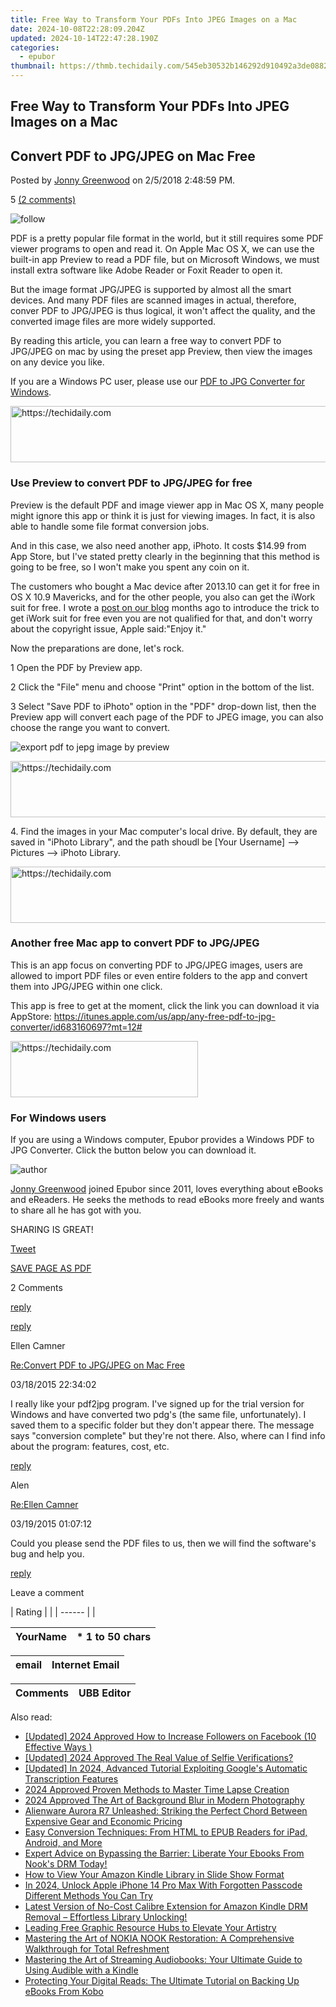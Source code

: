 ```yaml
---
title: Free Way to Transform Your PDFs Into JPEG Images on a Mac
date: 2024-10-08T22:28:09.204Z
updated: 2024-10-14T22:47:28.190Z
categories:
  - epubor
thumbnail: https://thmb.techidaily.com/545eb30532b146292d910492a3de0882f942d02de7b5ef10d79d0e3f377f7561.jpg
---
```


## Free Way to Transform Your PDFs Into JPEG Images on a Mac

## Convert PDF to JPG/JPEG on Mac Free

Posted by [Jonny Greenwood](https://plus.google.com/u/0/+JonnyGreenwood999) on 2/5/2018 2:48:59 PM.

5 [(2 comments)](http://www.epubor.com/#comment-area) 

![follow](http://www.epubor.com/images/follow.png)

PDF is a pretty popular file format in the world, but it still requires some PDF viewer programs to open and read it. On Apple Mac OS X, we can use the built-in app Preview to read a PDF file, but on Microsoft Windows, we must install extra software like Adobe Reader or Foxit Reader to open it.

But the image format JPG/JPEG is supported by almost all the smart devices. And many PDF files are scanned images in actual, therefore, conver PDF to JPG/JPEG is thus logical, it won't affect the quality, and the converted image files are more widely supported.

By reading this article, you can learn a free way to convert PDF to JPG/JPEG on mac by using the preset app Preview, then view the images on any device you like.

If you are a Windows PC user, please use our [PDF to JPG Converter for Windows](http://download.epubor.com/pdf2jpg.exe).

<!-- affiliate ads begin -->
<a href="https://aligracehair.sjv.io/c/5597632/1934292/19272" target="_top" id="1934292">
  <img src="//a.impactradius-go.com/display-ad/19272-1934292" border="0" alt="https://techidaily.com" width="728" height="90"/>
</a>
<img height="0" width="0" src="https://aligracehair.sjv.io/i/5597632/1934292/19272" style="position:absolute;visibility:hidden;" border="0" />
<!-- affiliate ads end -->

### Use Preview to convert PDF to JPG/JPEG for free

Preview is the default PDF and image viewer app in Mac OS X, many people might ignore this app or think it is just for viewing images. In fact, it is also able to handle some file format conversion jobs.

And in this case, we also need another app, iPhoto. It costs $14.99 from App Store, but I've stated pretty clearly in the beginning that this method is going to be free, so I won't make you spent any coin on it.

The customers who bought a Mac device after 2013.10 can get it for free in OS X 10.9 Mavericks, and for the other people, you also can get the iWork suit for free. I wrote a [post on our blog](http://ebookconverter.blogspot.com/2013/11/how-to-get-iwork-suits-for-free-on-old.html) months ago to introduce the trick to get iWork suit for free even you are not qualified for that, and don't worry about the copyright issue, Apple said:"Enjoy it."

Now the preparations are done, let's rock.

1 Open the PDF by Preview app.

2 Click the "File" menu and choose "Print" option in the bottom of the list.

3 Select "Save PDF to iPhoto" option in the "PDF" drop-down list, then the Preview app will convert each page of the PDF to JPEG image, you can also choose the range you want to convert.

![export pdf to jepg image by preview](http://www.epubor.com/images/export-pdf-to-jpeg.jpg)

<!-- affiliate ads begin -->
<a href="https://ephamedtechinc.pxf.io/c/5597632/2136623/26400" target="_top" id="2136623">
  <img src="//a.impactradius-go.com/display-ad/26400-2136623" border="0" alt="https://techidaily.com" width="728" height="90"/>
</a>
<img height="0" width="0" src="https://ephamedtechinc.pxf.io/i/5597632/2136623/26400" style="position:absolute;visibility:hidden;" border="0" />
<!-- affiliate ads end -->

4\. Find the images in your Mac computer's local drive. By default, they are saved in "iPhoto Library", and the path shoudl be \[Your Username\] --> Pictures --> iPhoto Library.

<!-- affiliate ads begin -->
<a href="https://aligracehair.sjv.io/c/5597632/2087253/19272" target="_top" id="2087253">
  <img src="//a.impactradius-go.com/display-ad/19272-2087253" border="0" alt="https://techidaily.com" width="728" height="90"/>
</a>
<img height="0" width="0" src="https://aligracehair.sjv.io/i/5597632/2087253/19272" style="position:absolute;visibility:hidden;" border="0" />
<!-- affiliate ads end -->

### Another free Mac app to convert PDF to JPG/JPEG

This is an app focus on converting PDF to JPG/JPEG images, users are allowed to import PDF files or even entire folders to the app and convert them into JPG/JPEG within one click.

This app is free to get at the moment, click the link you can download it via AppStore: <https://itunes.apple.com/us/app/any-free-pdf-to-jpg-converter/id683160697?mt=12#>

<!-- affiliate ads begin -->
<a href="https://united.elfm.net/c/5597632/2139557/4704" target="_top" id="2139557">
  <img src="//a.impactradius-go.com/display-ad/4704-2139557" border="0" alt="https://techidaily.com" width="300" height="90"/>
</a>
<img height="0" width="0" src="https://united.elfm.net/i/5597632/2139557/4704" style="position:absolute;visibility:hidden;" border="0" />
<!-- affiliate ads end -->

### For Windows users

If you are using a Windows computer, Epubor provides a Windows PDF to JPG Converter. Click the button below you can download it.

[](http://download.epubor.com/pdf2jpg.exe)

![author](http://www.epubor.com/images/uppic/jonny.png)

[Jonny Greenwood](https://plus.google.com/u/0/+JonnyGreenwood999) joined Epubor since 2011, loves everything about eBooks and eReaders. He seeks the methods to read eBooks more freely and wants to share all he has got with you.

SHARING IS GREAT!

[Tweet](https://twitter.com/share) 

[SAVE PAGE AS PDF](https://tools.techidaily.com/epubor/products/) 

2 Comments

[reply](https://tools.techidaily.com/epubor/products/) 

[reply](https://tools.techidaily.com/epubor/products/) 

Ellen Camner

[Re:Convert PDF to JPG/JPEG on Mac Free](https://tools.techidaily.com/epubor/products/)

03/18/2015 22:34:02

I really like your pdf2jpg program. I've signed up for the trial version for Windows and have converted two pdg's (the same file, unfortunately). I saved them to a specific folder but they don't appear there. The message says "conversion complete" but they're not there. Also, where can I find info about the program: features, cost, etc.

[reply](https://tools.techidaily.com/epubor/products/) 

Alen

[Re:Ellen Camner](https://tools.techidaily.com/epubor/products/)

03/19/2015 01:07:12

Could you please send the PDF files to us, then we will find the software's bug and help you.

[reply](https://tools.techidaily.com/epubor/products/) 

Leave a comment

| Rating |  |
| ------ |  |

| YourName | \*  1 to 50 chars |
| -------- | ----------------- |

| email | Internet Email |
| ----- | -------------- |

| Comments | UBB Editor |
| -------- | ---------- |

<ins class="adsbygoogle"
     style="display:block"
     data-ad-format="autorelaxed"
     data-ad-client="ca-pub-7571918770474297"
     data-ad-slot="1223367746"></ins>

<ins class="adsbygoogle"
     style="display:block"
     data-ad-client="ca-pub-7571918770474297"
     data-ad-slot="8358498916"
     data-ad-format="auto"
     data-full-width-responsive="true"></ins>

<span class="atpl-alsoreadstyle">Also read:</span>
<div><ul>
<li><a href="https://facebook-video-content.techidaily.com/updated-2024-approved-how-to-increase-followers-on-facebook-10-effective-ways/"><u>[Updated] 2024 Approved How to Increase Followers on Facebook (10 Effective Ways )</u></a></li>
<li><a href="https://instagram-video-recordings.techidaily.com/updated-2024-approved-the-real-value-of-selfie-verifications/"><u>[Updated] 2024 Approved The Real Value of Selfie Verifications?</u></a></li>
<li><a href="https://fox-glue.techidaily.com/updated-in-2024-advanced-tutorial-exploiting-googles-automatic-transcription-features/"><u>[Updated] In 2024, Advanced Tutorial Exploiting Google's Automatic Transcription Features</u></a></li>
<li><a href="https://extra-support.techidaily.com/2024-approved-proven-methods-to-master-time-lapse-creation/"><u>2024 Approved Proven Methods to Master Time Lapse Creation</u></a></li>
<li><a href="https://instagram-clips.techidaily.com/2024-approved-the-art-of-background-blur-in-modern-photography/"><u>2024 Approved The Art of Background Blur in Modern Photography</u></a></li>
<li><a href="https://buynow-info.techidaily.com/alienware-aurora-r7-unleashed-striking-the-perfect-chord-between-expensive-gear-and-economic-pricing/"><u>Alienware Aurora R7 Unleashed: Striking the Perfect Chord Between Expensive Gear and Economic Pricing</u></a></li>
<li><a href="https://solve-howtos.techidaily.com/easy-conversion-techniques-from-html-to-epub-readers-for-ipad-android-and-more/"><u>Easy Conversion Techniques: From HTML to EPUB Readers for iPad, Android, and More</u></a></li>
<li><a href="https://solve-howtos.techidaily.com/expert-advice-on-bypassing-the-barrier-liberate-your-ebooks-from-nooks-drm-today/"><u>Expert Advice on Bypassing the Barrier: Liberate Your Ebooks From Nook's DRM Today!</u></a></li>
<li><a href="https://solve-howtos.techidaily.com/how-to-view-your-amazon-kindle-library-in-slide-show-format/"><u>How to View Your Amazon Kindle Library in Slide Show Format</u></a></li>
<li><a href="https://ios-unlock.techidaily.com/in-2024-unlock-apple-iphone-14-pro-max-with-forgotten-passcode-different-methods-you-can-try-by-drfone-ios/"><u>In 2024, Unlock Apple iPhone 14 Pro Max With Forgotten Passcode Different Methods You Can Try</u></a></li>
<li><a href="https://solve-howtos.techidaily.com/latest-version-of-no-cost-calibre-extension-for-amazon-kindle-drm-removal-effortless-library-unlocking/"><u>Latest Version of No-Cost Calibre Extension for Amazon Kindle DRM Removal – Effortless Library Unlocking!</u></a></li>
<li><a href="https://extra-lessons.techidaily.com/leading-free-graphic-resource-hubs-to-elevate-your-artistry/"><u>Leading Free Graphic Resource Hubs to Elevate Your Artistry</u></a></li>
<li><a href="https://solve-howtos.techidaily.com/mastering-the-art-of-nokia-nook-restoration-a-comprehensive-walkthrough-for-total-refreshment/"><u>Mastering the Art of NOKIA NOOK Restoration: A Comprehensive Walkthrough for Total Refreshment</u></a></li>
<li><a href="https://solve-howtos.techidaily.com/mastering-the-art-of-streaming-audiobooks-your-ultimate-guide-to-using-audible-with-a-kindle/"><u>Mastering the Art of Streaming Audiobooks: Your Ultimate Guide to Using Audible with a Kindle</u></a></li>
<li><a href="https://solve-howtos.techidaily.com/protecting-your-digital-reads-the-ultimate-tutorial-on-backing-up-ebooks-from-kobo/"><u>Protecting Your Digital Reads: The Ultimate Tutorial on Backing Up eBooks From Kobo</u></a></li>
</ul></div>

